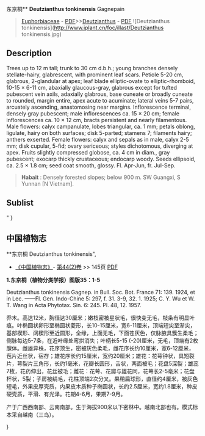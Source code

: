 东京桐** **Deutzianthus tonkinensis** Gagnepain

> [Euphorbiaceae](http://www.iplant.cn/info/Euphorbiaceae?t=foc) - [PDF](http://www.iplant.cn/foc/pdf/Euphorbiaceae.pdf)>>[Deutzianthus](http://www.iplant.cn/info/Deutzianthus?t=foc) - [PDF](http://www.iplant.cn/foc/pdf/Deutzianthus.pdf)
![Deutzianthus tonkinensis](http://www.iplant.cn/foc/illast/Deutzianthus tonkinensis.jpg)

## Description

Trees up to 12 m tall; trunk to 30 cm d.b.h.; young branches densely stellate-hairy, glabrescent, with prominent leaf scars. Petiole 5-20 cm, glabrous, 2-glandular at apex; leaf blade elliptic-ovate to elliptic-rhomboid, 10-15 × 6-11 cm, abaxially glaucous-gray, glabrous except for tufted pubescent vein axils, adaxially glabrous, base cuneate or broadly cuneate to rounded, margin entire, apex acute to acuminate; lateral veins 5-7 pairs, arcuately ascending, anastomosing near margins. Inflorescence terminal, densely gray pubescent; male inflorescences ca. 15 × 20 cm; female inflorescences ca. 10 × 12 cm, bracts persistent and nearly filamentous. Male flowers: calyx campanulate, lobes triangular, ca. 1 mm; petals oblong, ligulate, hairy on both surfaces; disk 5-parted; stamens 7; filaments hairy; anthers exserted. Female flowers: calyx and sepals as in male, calyx 2-5 mm; disk cupular, 5-fid; ovary sericeous; styles dichotomous, diverging at apex. Fruits slightly compressed globose, ca. 4 cm in diam., gray pubescent; exocarp thickly crustaceous; endocarp woody. Seeds ellipsoid, ca. 2.5 × 1.8 cm; seed coat smooth, glossy. Fl. Apr-Jun, fr. Jul-Sep.

> **Habait** : 
> Densely forested slopes; below 900 m. SW Guangxi, S Yunnan [N Vietnam].

## Sublist
"
}
## 中国植物志

**东京桐 Deutzianthus tonkinensis",

* [《中国植物志》](http://www.iplant.cn/frps)- [第44(2)卷](http://www.iplant.cn/frps/vol/44(2)) >> 145页 [PDF](http://www.iplant.cn/frps/pdf/44(2)/145.PDF)

**1.东京桐（植物分类学报）图版35：1-5**

Deutzianthus tonkinensis Gagnep. in Bull. Soc. Bot. France 71: 139. 1924, et in Lec. ——Fl. Gen. Indo-Chine 5: 297, f. 31. 3-9, 32. 1. 1925; C. Y. Wu et W. T. Wang in Acta Phytotax. Sin. 6: 245. Pl. 48, 12. 1957.

乔木。高达12米，胸径达30厘米；嫩枝密被星状毛，很快变无毛，枝条有明显叶痕。叶椭圆状卵形至椭圆状菱形，长10-15厘米，宽6-11厘米，顶端短尖至渐尖，基部楔形、阔楔形至近圆形，全缘，上面无毛，下面苍灰色，仅脉腋具簇生柔毛；侧脉每边5-7条，在近叶缘处弯拱消失；叶柄长5-15 (-20)厘米，无毛，顶端有2枚腺体。雌雄异株，花序顶生，密被灰色柔毛，雌花序长约10厘米，宽6-12厘米，苞片近丝状，宿存；雄花序长约15厘米，宽约20厘米；雄花：花萼钟状，具短裂片，萼裂片三角形，长约1毫米，花瓣长圆形，舌状，两面被毛；花盘5深裂；雄蕊7枚，花药伸出，花丝被毛；雌花：花萼、花瓣与雄花同，花萼长2-5毫米；花盘杯状，5裂；子房被绢毛，花柱顶端2次分叉。果稍扁球形，直径约4厘米，被灰色短毛，外果皮厚壳质，内果皮木质种子椭圆状，长约2.5厘米，宽约1.8厘米，种皮硬壳质，平滑、有光泽。花期4-6月，果期7-9月。

产于广西西南部、云南南部。生于海拔900米以下密林中。越南北部也有。模式标本采自越南（三岛）。

}